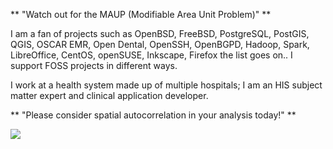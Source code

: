 ** "Watch out for the MAUP (Modifiable Area Unit Problem)" **

I am a fan of projects such as OpenBSD, FreeBSD, PostgreSQL, PostGIS, QGIS, OSCAR EMR, Open Dental, OpenSSH, OpenBGPD, Hadoop, Spark, LibreOffice, CentOS, openSUSE, Inkscape, Firefox the list goes on.. I support FOSS projects in different ways.

I work at a health system made up of multiple hospitals; I am an HIS subject matter expert and clinical application developer.  

** "Please consider spatial autocorrelation in your analysis today!" **


![](https://komarev.com/ghpvc/?username=asterismm54)
